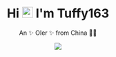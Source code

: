 <p align="center">
  <h1 height="200px" align="center">
    Hi <img src="https://cdn.jsdelivr.net/gh/MaleWeb/picture/images/techblog/hi.gif" width="25"> I'm Tuffy163
  </h1>
   <p align="center">An ✨ OIer ✨ from China 👨‍💻</p>
</p>
<div align="center">
  <img src="https://img.shields.io/badge/-C++-red?style=flat&logo=c++&logoColor=white">
</div>
